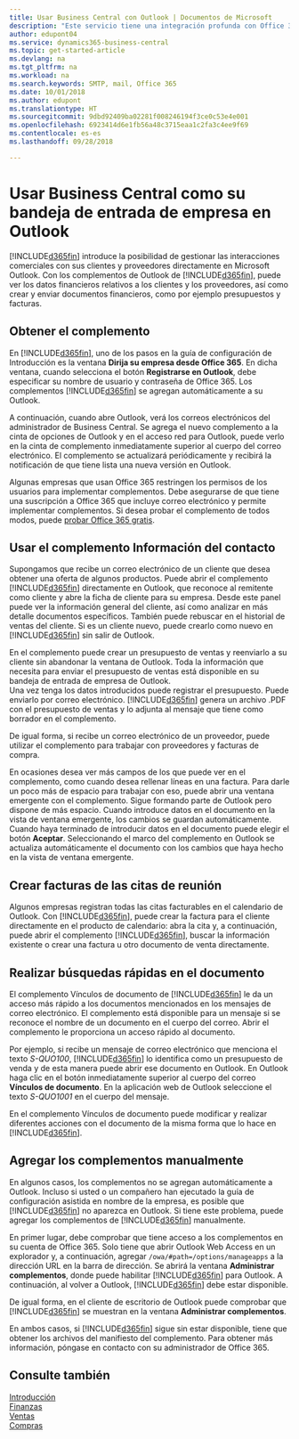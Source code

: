 ```yaml
---
title: Usar Business Central con Outlook | Documentos de Microsoft
description: "Este servicio tiene una integración profunda con Office 365 lo que le permite administrar todas sus interacciones y correo de negocio con clientes y proveedores directamente en Outlook."
author: edupont04
ms.service: dynamics365-business-central
ms.topic: get-started-article
ms.devlang: na
ms.tgt_pltfrm: na
ms.workload: na
ms.search.keywords: SMTP, mail, Office 365
ms.date: 10/01/2018
ms.author: edupont
ms.translationtype: HT
ms.sourcegitcommit: 9dbd92409ba02281f008246194f3ce0c53e4e001
ms.openlocfilehash: 6923414d6e1fb56a48c3715eaa1c2fa3c4ee9f69
ms.contentlocale: es-es
ms.lasthandoff: 09/28/2018

---
```

# <a name="using-business-central-as-your-business-inbox-in-outlook"></a>Usar Business Central como su bandeja de entrada de empresa en Outlook
[!INCLUDE[d365fin](includes/d365fin_md.md)] introduce la posibilidad de gestionar las interacciones comerciales con sus clientes y proveedores directamente en Microsoft Outlook. Con los complementos de Outlook de [!INCLUDE[d365fin](includes/d365fin_md.md)], puede ver los datos financieros relativos a los clientes y los proveedores, así como crear y enviar documentos financieros, como por ejemplo presupuestos y facturas.  

## <a name="getting-the-add-in"></a>Obtener el complemento
En [!INCLUDE[d365fin](includes/d365fin_md.md)], uno de los pasos en la guía de configuración de Introducción es la ventana **Dirija su empresa desde Office 365**. En dicha ventana, cuando selecciona el botón **Registrarse en Outlook**, debe especificar su nombre de usuario y contraseña de Office 365. Los complementos [!INCLUDE[d365fin](includes/d365fin_md.md)] se agregan automáticamente a su Outlook.  

A continuación, cuando abre Outlook, verá los correos electrónicos del administrador de Business Central. Se agrega el nuevo complemento a la cinta de opciones de Outlook y en el acceso red para Outlook, puede verlo en la cinta de complemento inmediatamente superior al cuerpo del correo electrónico. El complemento se actualizará periódicamente y recibirá la notificación de que tiene lista una nueva versión en Outlook.  

Algunas empresas que usan Office 365 restringen los permisos de los usuarios para implementar complementos. Debe asegurarse de que tiene una suscripción a Office 365 que incluye correo electrónico y permite implementar complementos. Si desea probar el complemento de todos modos, puede [probar Office 365 gratis](https://products.office.com/try).  

## <a name="using-the-contact-insights-add-in"></a>Usar el complemento Información del contacto
Supongamos que recibe un correo electrónico de un cliente que desea obtener una oferta de algunos productos. Puede abrir el complemento [!INCLUDE[d365fin](includes/d365fin_md.md)] directamente en Outlook, que reconoce al remitente como cliente y abre la ficha de cliente para su empresa. Desde este panel puede ver la información general del cliente, así como analizar en más detalle documentos específicos. También puede rebuscar en el historial de ventas del cliente. Si es un cliente nuevo, puede crearlo como nuevo en [!INCLUDE[d365fin](includes/d365fin_md.md)] sin salir de Outlook.  

En el complemento puede crear un presupuesto de ventas y reenviarlo a su cliente sin abandonar la ventana de Outlook. Toda la información que necesita para enviar el presupuesto de ventas está disponible en su bandeja de entrada de empresa de Outlook.  
Una vez tenga los datos introducidos puede registrar el presupuesto. Puede enviarlo por correo electrónico. [!INCLUDE[d365fin](includes/d365fin_md.md)] genera un archivo .PDF con el presupuesto de ventas y lo adjunta al mensaje que tiene como borrador en el complemento.  

De igual forma, si recibe un correo electrónico de un proveedor, puede utilizar el complemento para trabajar con proveedores y facturas de compra.  

En ocasiones desea ver más campos de los que puede ver en el complemento, como cuando desea rellenar líneas en una factura. Para darle un poco más de espacio para trabajar con eso, puede abrir una ventana emergente con el complemento. Sigue formando parte de Outlook pero dispone de más espacio. Cuando introduce datos en el documento en la vista de ventana emergente, los cambios se guardan automáticamente. Cuando haya terminado de introducir datos en el documento puede elegir el botón **Aceptar**. Seleccionando el marco del complemento en Outlook se actualiza automáticamente el documento con los cambios que haya hecho en la vista de ventana emergente.  

## <a name="creating-invoices-from-your-meeting-appointments"></a>Crear facturas de las citas de reunión
Algunos empresas registran todas las citas facturables en el calendario de Outlook. Con [!INCLUDE[d365fin](includes/d365fin_md.md)], puede crear la factura para el cliente directamente en el producto de calendario: abra la cita y, a continuación, puede abrir el complemento [!INCLUDE[d365fin](includes/d365fin_md.md)], buscar la información existente o crear una factura u otro documento de venta directamente.  

## <a name="doing-quick-document-lookup"></a>Realizar búsquedas rápidas en el documento
El complemento Vínculos de documento de [!INCLUDE[d365fin](includes/d365fin_md.md)] le da un acceso más rápido a los documentos mencionados en los mensajes de correo electrónico. El complemento está disponible para un mensaje si se reconoce el nombre de un documento en el cuerpo del correo. Abrir el complemento le proporciona un acceso rápido al documento.  

Por ejemplo, si recibe un mensaje de correo electrónico que menciona el texto *S-QUO100*, [!INCLUDE[d365fin](includes/d365fin_md.md)] lo identifica como un presupuesto de venda y de esta manera puede abrir ese documento en Outlook. En Outlook haga clic en el botón inmediatamente superior al cuerpo del correo **Vínculos de documento**. En la aplicación web de Outlook seleccione el texto *S-QUO1001* en el cuerpo del mensaje.  

En el complemento Vínculos de documento puede modificar y realizar diferentes acciones con el documento de la misma forma que lo hace en [!INCLUDE[d365fin](includes/d365fin_md.md)].

## <a name="adding-the-add-ins-manually"></a>Agregar los complementos manualmente
En algunos casos, los complementos no se agregan automáticamente a Outlook. Incluso si usted o un compañero han ejecutado la guía de configuración asistida en nombre de la empresa, es posible que [!INCLUDE[d365fin](includes/d365fin_md.md)] no aparezca en Outlook. Si tiene este problema, puede agregar los complementos de [!INCLUDE[d365fin](includes/d365fin_md.md)] manualmente.  

En primer lugar, debe comprobar que tiene acceso a los complementos en su cuenta de Office 365. Solo tiene que abrir Outlook Web Access en un explorador y, a continuación, agregar `/owa/#path=/options/manageapps` a la dirección URL en la barra de dirección. Se abrirá la ventana **Administrar complementos**, donde puede habilitar [!INCLUDE[d365fin](includes/d365fin_md.md)] para Outlook. A continuación, al volver a Outlook, [!INCLUDE[d365fin](includes/d365fin_md.md)] debe estar disponible.  

De igual forma, en el cliente de escritorio de Outlook puede comprobar que [!INCLUDE[d365fin](includes/d365fin_md.md)] se muestran en la ventana **Administrar complementos**.  

En ambos casos, si [!INCLUDE[d365fin](includes/d365fin_md.md)] sigue sin estar disponible, tiene que obtener los archivos del manifiesto del complemento. Para obtener más información, póngase en contacto con su administrador de Office 365.

## <a name="see-also"></a>Consulte también
[Introducción](product-get-started.md)  
[Finanzas](finance.md)  
[Ventas](sales-manage-sales.md)  
[Compras](purchasing-manage-purchasing.md)  

